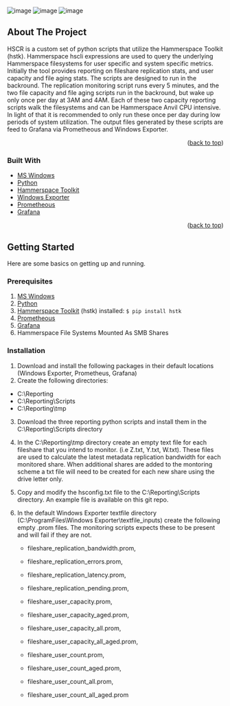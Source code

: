 
![image](https://github.com/kircktd/HSCR/assets/105011940/3a2c8513-68ae-42b8-a2ec-6f7e67fc576c)
![image](https://github.com/kircktd/HSCR/assets/105011940/a000e8e2-69d4-4e6b-82fa-ffaafa602fee)
![image](https://github.com/kircktd/HSCR/assets/105011940/e53ca2f7-52c1-40a5-b3a0-48817d09ac44)




<!-- ABOUT THE PROJECT -->
## About The Project
HSCR is a custom set of python scripts that utilize the Hammerspace Toolkit (hstk). Hammerspace hscli expressions are used to query the underlying Hammerspace filesystems for user specific and system specific metrics. Initially the tool provides reporting on fileshare replication stats, and user capacity and file aging stats. The scripts are designed to run in the backround. The replication monitoring script runs every 5 minutes, and the two file capacity and file aging scripts run in the backround, but wake up only once per day at 3AM and 4AM. Each of these two capacity reporting scripts walk the filesystems and can be Hammerspace Anvil CPU intensive. In light of that it is recommended to only run these once per day during low periods of system utilization. The output files generated by these scripts are feed to Grafana via Prometheous and Windows Exporter.
<p align="right">(<a href="#top">back to top</a>)</p>

### Built With

* [MS Windows](https://msofficestore.us/?s=windows+11&post_type=product&gad=1&gclid=Cj0KCQjwpPKiBhDvARIsACn-gzD9jcRUlo_C6EHYsHoxFfCgr7VP9E9CKwX3YOFk28z-R3exmq3yXQUaAmgVEALw_wcB)
* [Python](https://python.org/)
* [Hammerspace Toolkit](https://github.com/hammer-space/hstk)
* [Windows Exporter](https://github.com/prometheus-community/windows_exporter)
* [Prometheous](https://prometheus.io/download/)
* [Grafana](https://grafana.com/docs/grafana/latest/setup-grafana/installation/windows/)
<p align="right">(<a href="#top">back to top</a>)</p>

<!-- GETTING STARTED -->
## Getting Started

Here are some basics on getting up and running. 
### Prerequisites
1. [MS Windows](https://msofficestore.us/?s=windows+11&post_type=product&gad=1&gclid=Cj0KCQjwpPKiBhDvARIsACn-gzD9jcRUlo_C6EHYsHoxFfCgr7VP9E9CKwX3YOFk28z-R3exmq3yXQUaAmgVEALw_wcB)
2. [Python](https://python.org/)
3. [Hammerspace Toolkit](https://github.com/hammer-space/hstk) (hstk) installed: `$ pip install hstk`
4. [Prometheous](https://prometheus.io/download/)
5. [Grafana](https://grafana.com/docs/grafana/latest/setup-grafana/installation/windows/)
6. Hammerspace File Systems Mounted As SMB Shares

### Installation
1. Download and install the following packages in their default locations (Windows Exporter, Prometheus, Grafana)
2. Create the following directories:
  - C:\Reporting
  - C:\Reporting\Scripts
  - C:\Reporting\tmp
3. Download the three reporting python scripts and install them in the C:\Reporting\Scripts directory
4. In the C:\Reporting\tmp directory create an empty text file for each fileshare that you intend to monitor. (i.e Z.txt, Y.txt, W.txt). These files are used to calculate the latest metadata replication bandwidth for each monitored share. When additional shares are added to the montoring scheme a txt file will need to be created for each new share using the drive letter only.
5. Copy and modify the hsconfig.txt file to the C:\Reporting\Scripts directory. An example file is available on this git repo.
6. In the default Windows Exporter textfile directory (C:\ProgramFiles\Windows Exporter\textfile_inputs) create the following empty .prom files. The monitoring scripts expects these to be present and will fail if they are not.

    - fileshare_replication_bandwidth.prom, 
  
    - fileshare_replication_errors.prom, 
  
    - fileshare_replication_latency.prom, 
  
    - fileshare_replication_pending.prom, 
  
    - fileshare_user_capacity.prom, 
  
    - fileshare_user_capacity_aged.prom, 
  
    - fileshare_user_capacity_all.prom, 
  
    - fileshare_user_capacity_all_aged.prom, 
  
    - fileshare_user_count.prom, 
  
    - fileshare_user_count_aged.prom, 
  
    - fileshare_user_count_all.prom, 
  
    - fileshare_user_count_all_aged.prom
  
  


